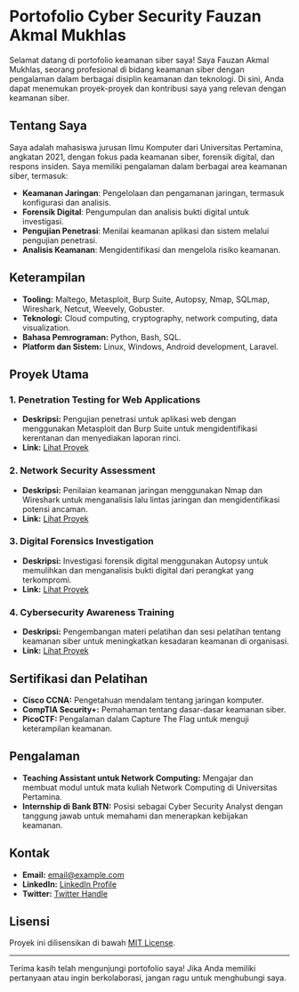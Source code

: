 # Portofolio Cyber Security Fauzan Akmal Mukhlas

Selamat datang di portofolio keamanan siber saya! Saya Fauzan Akmal Mukhlas, seorang profesional di bidang keamanan siber dengan pengalaman dalam berbagai disiplin keamanan dan teknologi. Di sini, Anda dapat menemukan proyek-proyek dan kontribusi saya yang relevan dengan keamanan siber.

## Tentang Saya

Saya adalah mahasiswa jurusan Ilmu Komputer dari Universitas Pertamina, angkatan 2021, dengan fokus pada keamanan siber, forensik digital, dan respons insiden. Saya memiliki pengalaman dalam berbagai area keamanan siber, termasuk:

- **Keamanan Jaringan**: Pengelolaan dan pengamanan jaringan, termasuk konfigurasi dan analisis.
- **Forensik Digital**: Pengumpulan dan analisis bukti digital untuk investigasi.
- **Pengujian Penetrasi**: Menilai keamanan aplikasi dan sistem melalui pengujian penetrasi.
- **Analisis Keamanan**: Mengidentifikasi dan mengelola risiko keamanan.

## Keterampilan

- **Tooling:** Maltego, Metasploit, Burp Suite, Autopsy, Nmap, SQLmap, Wireshark, Netcut, Weevely, Gobuster.
- **Teknologi:** Cloud computing, cryptography, network computing, data visualization.
- **Bahasa Pemrograman:** Python, Bash, SQL.
- **Platform dan Sistem:** Linux, Windows, Android development, Laravel.

## Proyek Utama

### 1. **Penetration Testing for Web Applications**
- **Deskripsi:** Pengujian penetrasi untuk aplikasi web dengan menggunakan Metasploit dan Burp Suite untuk mengidentifikasi kerentanan dan menyediakan laporan rinci.
- **Link:** [Lihat Proyek](https://github.com/username/project-name)

### 2. **Network Security Assessment**
- **Deskripsi:** Penilaian keamanan jaringan menggunakan Nmap dan Wireshark untuk menganalisis lalu lintas jaringan dan mengidentifikasi potensi ancaman.
- **Link:** [Lihat Proyek](https://github.com/username/project-name)

### 3. **Digital Forensics Investigation**
- **Deskripsi:** Investigasi forensik digital menggunakan Autopsy untuk memulihkan dan menganalisis bukti digital dari perangkat yang terkompromi.
- **Link:** [Lihat Proyek](https://github.com/username/project-name)

### 4. **Cybersecurity Awareness Training**
- **Deskripsi:** Pengembangan materi pelatihan dan sesi pelatihan tentang keamanan siber untuk meningkatkan kesadaran keamanan di organisasi.
- **Link:** [Lihat Proyek](https://github.com/username/project-name)

## Sertifikasi dan Pelatihan

- **Cisco CCNA:** Pengetahuan mendalam tentang jaringan komputer.
- **CompTIA Security+:** Pemahaman tentang dasar-dasar keamanan siber.
- **PicoCTF:** Pengalaman dalam Capture The Flag untuk menguji keterampilan keamanan.

## Pengalaman

- **Teaching Assistant untuk Network Computing:** Mengajar dan membuat modul untuk mata kuliah Network Computing di Universitas Pertamina.
- **Internship di Bank BTN:** Posisi sebagai Cyber Security Analyst dengan tanggung jawab untuk memahami dan menerapkan kebijakan keamanan.

## Kontak

- **Email:** [email@example.com](mailto:email@example.com)
- **LinkedIn:** [LinkedIn Profile](https://www.linkedin.com/in/username)
- **Twitter:** [Twitter Handle](https://twitter.com/username)

## Lisensi

Proyek ini dilisensikan di bawah [MIT License](LICENSE).

---

Terima kasih telah mengunjungi portofolio saya! Jika Anda memiliki pertanyaan atau ingin berkolaborasi, jangan ragu untuk menghubungi saya.

